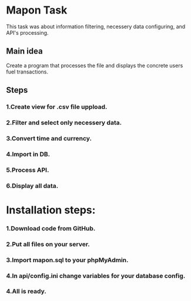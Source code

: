 # Mapon Task
This task was about information filtering, necessery data configuring, and API's processing.
## Main idea
Create a program that processes the file and displays the concrete users fuel transactions.
## Steps
### 1.Create view for .csv file uppload.
### 2.Filter and select only necessery data.
### 3.Convert time and currency.
### 4.Import in DB.
### 5.Process API.
### 6.Display all data.
# Installation steps:
### 1.Download code from GitHub.
### 2.Put all files on your server.
### 3.Import mapon.sql to your phpMyAdmin.
### 4.In api/config.ini change variables for your database config.
### 4.All is ready.

